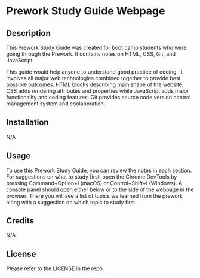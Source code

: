 # Prework Study Guide Webpage


## Description

This Prework Study Guide was created for boot camp students who were going through the Prework. It contains notes on HTML, CSS, Git, and JavaScript.

This guide would help anyone to understand good practice of coding. It involves all major web technologies combined together to provide best possible outcomes. HTML blocks describing main shape of the website, CSS adds rendering attributes and properties while JavaScript adds major functionality and coding features. Git provides source code version control management system and coolaboration. 

## Installation

N/A

## Usage

To use this Prework Study Guide, you can review the notes in each section. For suggestions on what to study first, open the Chrome DevTools by pressing Command+Option+I (macOS) or Control+Shift+I (Windows). A console panel should open either below or to the side of the webpage in the browser. There you will see a list of topics we learned from the prework along with a suggestion on which topic to study first.

## Credits

N/A

## License

Please refer to the LICENSE in the repo.